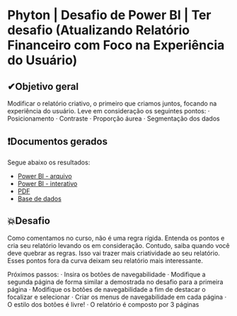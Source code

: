 # Phyton | Desafio de Power BI | Ter desafio (Atualizando Relatório Financeiro com Foco na Experiência do Usuário)

## ✔Objetivo geral
Modificar o relatório criativo, o primeiro que criamos juntos, focando na experiência do usuário. Leve em consideração os seguintes pontos:
· Posicionamento
· Contraste
· Proporção áurea
· Segmentação dos dados

## ❗Documentos gerados
Segue abaixo os resultados:
 - [Power BI - arquivo]()
 - [Power BI - interativo](https://app.powerbi.com/view?r=eyJrIjoiMWNhZmExOTgtYTAwZC00ODU0LWEyZWYtMGNmMzllM2ViZDg2IiwidCI6ImU5Njk4OTg1LTE4ODgtNDMyMC1hMzNlLTYzNTcwZjJmODc4MCJ9)
 - [PDF]()
 - [Base de dados]()

## 💥Desafio
Como comentamos no curso, não é uma regra rígida. Entenda os pontos e cria seu relatório levando os em consideração. Contudo, saiba quando você deve quebrar as regras. Isso vai trazer mais criatividade ao seu relatório. Esses pontos fora da curva deixam seu relatório mais interessante.

Próximos passos:
· Insira os botões de navegabilidade
· Modifique a segunda página de forma similar a demostrada no desafio para a primeira página
· Modifique os botões de navegabilidade a fim de destacar o focalizar e selecionar
· Criar os menus de navegabilidade em cada página
· O estilo dos botões é livre!
· O relatório é composto por 3 páginas
